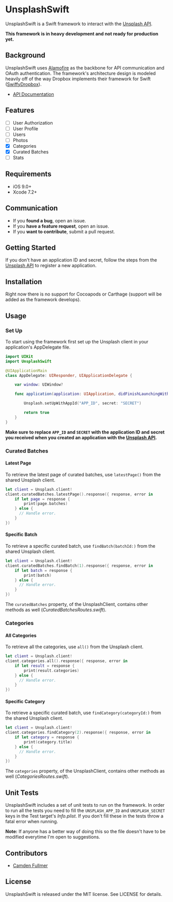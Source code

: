 # UnsplashSwift

UnsplashSwift is a Swift framework to interact with the [Unsplash API](https://unsplash.com/developers).

__This framework is in heavy development and not ready for production yet.__

## Background

UnsplashSwift uses [Alamofire](https://github.com/Alamofire/Alamofire) as the backbone for API communication and OAuth authentication. The framework's architecture design is modeled heavily off of the way Dropbox implements their framework for Swift ([SwiffyDropbox](https://github.com/dropbox/SwiftyDropbox)).

- [API Documentation](https://unsplash.com/documentation)

## Features

- [ ] User Authorization
- [ ] User Profile
- [ ] Users
- [ ] Photos
- [x] Categories
- [x] Curated Batches
- [ ] Stats

## Requirements

- iOS 9.0+
- Xcode 7.2+

## Communication

- If you __found a bug__, open an issue.
- If you __have a feature request__, open an issue.
- If you __want to contribute__, submit a pull request.

## Getting Started

If you don't have an application ID and secret, follow the steps from the [Unsplash API](https://unsplash.com/developers) to register a new application.

## Installation

Right now there is no support for Cocoapods or Carthage (support will be added as the framework develops).

## Usage

### Set Up

To start using the framework first set up the Unsplash client in your application's AppDelegate file.

```swift
import UIKit
import UnsplashSwift

@UIApplicationMain
class AppDelegate: UIResponder, UIApplicationDelegate {

    var window: UIWindow?

    func application(application: UIApplication, didFinishLaunchingWithOptions launchOptions: [NSObject: AnyObject]?) -> Bool {

        Unsplash.setUpWithAppId("APP_ID", secret: "SECRET")

        return true
    }
}
```

__Make sure to replace ```APP_ID``` and ```SECRET``` with the application ID and secret you received when you created an application with the [Unsplash API](https://unsplash.com/developers).__

### Curated Batches

#### Latest Page

To retrieve the latest page of curated batches, use ```latestPage()``` from the shared Unsplash client.
```swift
let client = Unsplash.client!
client.curatedBatches.latestPage().response({ response, error in
    if let page = response {
        print(page.batches)
    } else {
      // Handle error.
    }
})
```

#### Specific Batch

To retrieve a specific curated batch, use ```findBatch(batchId:)``` from the shared Unsplash client.
```swift
let client = Unsplash.client!
client.curatedBatches.findBatch(1).response({ response, error in
    if let batch = response {
        print(batch)
    } else {
      // Handle error.
    }
})
```

The ```curatedBatches``` property, of the UnsplashClient, contains other methods as well (_CuratedBatchesRoutes.swift_).

### Categories

#### All Categories

To retrieve all the categories, use ```all()``` from the Unsplash client.
```swift
let client = Unsplash.client!
client.categories.all().response({ response, error in
    if let result = response {
        print(result.categories)
    } else {
      // Handle error.
    }
})
```

#### Specific Category

To retrieve a specific curated batch, use ```findCategory(categoryId:)``` from the shared Unsplash client.
```swift
let client = Unsplash.client!
client.categories.findCategory(2).response({ response, error in
    if let category = response {
        print(category.title)
    } else {
      // Handle error.
    }
})
```

The ```categories``` property, of the UnsplashClient, contains other methods as well (_CategoriesRoutes.swift_).

## Unit Tests

UnsplashSwift includes a set of unit tests to run on the framework. In order to run all the tests you need to fill the ```UNSPLASH_APP_ID``` and ```UNSPLASH_SECRET``` keys in the Test target's  *Info.plist*. If you don't fill these in the tests throw a fatal error when running.

__Note:__ If anyone has a better way of doing this so the file doesn't have to be modified everytime I'm open to suggestions.

## Contributors

- [Camden Fullmer](https://twitter.com/camdenfullmer)

## License

UnsplashSwift is released under the MIT license. See LICENSE for details.
